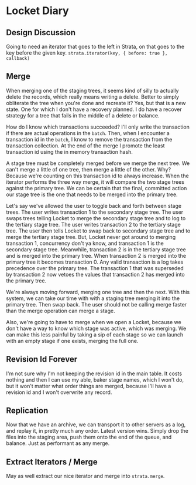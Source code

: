 # Locket Diary

## Design Discussion

Going to need an iterator that goes to the left in Strata, on that goes to the
key before the given key. `strata.iterator(key, { before: true }, callback)`

## Merge

When merging one of the staging trees, it seems kind of silly to actually delete
the records, which really means writing a delete. Better to simply obliterate
the tree when you're done and recreate it? Yes, but that is a new state. One for
which I don't have a recovery planned. I do have a recover strategy for a tree
that fails in the middle of a delete or balance.

How do I know which transactions succeeded? I'll only write the transaction if
there are actual operations in the `batch`. Then, when I encounter a transaction
id in the `batch`, I know to remove the transaction from the transaction
collection. At the end of the merge I promote the least transaction id using the
in memory transaction hash.

A stage tree must be completely merged before we merge the next tree. We can't
merge a little of one tree, then merge a little of the other. Why? Because we're
counting on this transaction id to always increase. When the iterator performs
the three way merge, it will compare the two stage trees against the primary
tree. We can be certain that the final, committed action our stage tree is the
one that needs to be merged into the primary tree.

Let's say we've allowed the user to toggle back and forth between stage trees.
The user writes transaction 1 to the secondary stage tree. The user swaps trees
telling Locket to merge the secondary stage tree and to log to the tertiary
stage tree. The user writes transaction 2 to the tertiary stage tree. The user
then tells Locket to swap back to secondary stage tree and to merge the tertiary
stage tree. But, Locket never got around to merging transaction 1, concurrency
don't ya know, and transaction 1 is the secondary stage tree. Meanwhile,
transaction 2 is in the tertiary stage tree and is merged into the primary tree.
When transaction 2 is merged into the primary tree it becomes transaction 0.
Any valid transaction is a log takes precedence over the primary tree. The
transaction 1 that was superseded by transaction 2 now vetoes the values that
transaction 2 has merged into the primary tree.

We're always moving forward, merging one tree and then the next. With this
system, we can take our time with with a staging tree merging it into the
primary tree. Then swap back. The user should not be calling merge faster than
the merge operation can merge a stage.

Also, we're going to have to merge when we open a Locket, because we don't have
a way to know which stage was active, which was merging. We can make this less
painful by taking a sip of each stage so we can launch with an empty stage if
one exists, merging the full one.

## Revision Id Forever

I'm not sure why I'm not keeping the revision id in the main table. It costs
nothing and then I can use my able, baker stage names, which I won't do, but it
won't matter what order things are merged, because I'll have a revision id and I
won't overwrite any record.

## Replication

Now that we have an archive, we can transport it to other servers as a log, and
replay it, in pretty much any order. Latest version wins. Simply drop the files
into the staging area, push them onto the end of the queue, and balance. Just as
performant as any merge.

## Extract Iterators / Merge

May as well extract our nice iterator and merge into `strata.merge`.
